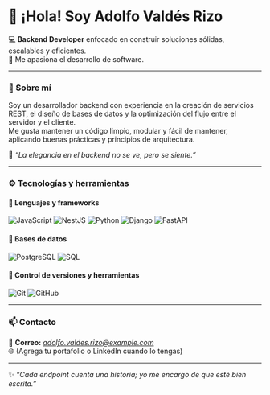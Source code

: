 # 👋 ¡Hola! Soy **Adolfo Valdés Rizo**

💻 **Backend Developer** enfocado en construir soluciones sólidas, escalables y eficientes.  
🚀 Me apasiona el desarrollo de software.

---

### 🧠 Sobre mí
Soy un desarrollador backend con experiencia en la creación de servicios REST, el diseño de bases de datos y la optimización del flujo entre el servidor y el cliente.  
Me gusta mantener un código limpio, modular y fácil de mantener, aplicando buenas prácticas y principios de arquitectura.

🧩 *“La elegancia en el backend no se ve, pero se siente.”*

---

### ⚙️ Tecnologías y herramientas

#### 🔸 Lenguajes y frameworks
![JavaScript](https://img.shields.io/badge/JavaScript-F7DF1E?logo=javascript&logoColor=000)
![NestJS](https://img.shields.io/badge/NestJS-E0234E?logo=nestjs&logoColor=fff)
![Python](https://img.shields.io/badge/Python-3776AB?logo=python&logoColor=fff)
![Django](https://img.shields.io/badge/Django-092E20?logo=django&logoColor=fff)
![FastAPI](https://img.shields.io/badge/FastAPI-009688?logo=fastapi&logoColor=fff)

#### 🔸 Bases de datos
![PostgreSQL](https://img.shields.io/badge/PostgreSQL-4169E1?logo=postgresql&logoColor=fff)
![SQL](https://img.shields.io/badge/SQL-003B57?logo=database&logoColor=fff)

#### 🔸 Control de versiones y herramientas
![Git](https://img.shields.io/badge/Git-F05032?logo=git&logoColor=fff)
![GitHub](https://img.shields.io/badge/GitHub-181717?logo=github&logoColor=fff)

---

### 📫 Contacto
📧 **Correo:** *adolfo.valdes.rizo@example.com*  
🌐 (Agrega tu portafolio o LinkedIn cuando lo tengas)

---

✨ *“Cada endpoint cuenta una historia; yo me encargo de que esté bien escrita.”*
